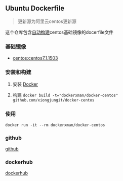 ## Ubuntu Dockerfile

> 更新源为阿里云centos更新源

这个仓库包含[自动构建](https://registry.hub.docker.com/_/d:ockerfile/centos/)centos基础镜像的docerfile文件

### 基础镜像

* [centos:centos7.1.1503](https://hub.docker.com/_/centos/)

### 安装和构建

1. 安装 [Docker](https://www.docker.com/)

2. 构建 `docker build -t="dockerxman/docker-centos" github.com/xiongjungit/docker-centos`

### 使用

```
docker run -it --rm dockerxman/docker-centos
```

### github

[github](https://github.com/xiongjungit/docker-centos)

### dockerhub

[dockerhub](https://hub.docker.com/r/dockerxman/)
